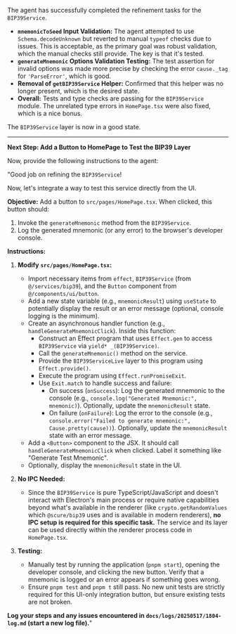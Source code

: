 The agent has successfully completed the refinement tasks for the `BIP39Service`.

*   **`mnemonicToSeed` Input Validation:** The agent attempted to use `Schema.decodeUnknown` but reverted to manual `typeof` checks due to issues. This is acceptable, as the primary goal was robust validation, which the manual checks still provide. The key is that it's tested.
*   **`generateMnemonic` Options Validation Testing:** The test assertion for invalid options was made more precise by checking the error `cause._tag` for `'ParseError'`, which is good.
*   **Removal of `getBIP39Service` Helper:** Confirmed that this helper was no longer present, which is the desired state.
*   **Overall:** Tests and type checks are passing for the `BIP39Service` module. The unrelated type errors in `HomePage.tsx` were also fixed, which is a nice bonus.

The `BIP39Service` layer is now in a good state.

---

**Next Step: Add a Button to HomePage to Test the BIP39 Layer**

Now, provide the following instructions to the agent:

"Good job on refining the `BIP39Service`!

Now, let's integrate a way to test this service directly from the UI.

**Objective:** Add a button to `src/pages/HomePage.tsx`. When clicked, this button should:
1.  Invoke the `generateMnemonic` method from the `BIP39Service`.
2.  Log the generated mnemonic (or any error) to the browser's developer console.

**Instructions:**

1.  **Modify `src/pages/HomePage.tsx`:**
    *   Import necessary items from `effect`, `BIP39Service` (from `@/services/bip39`), and the `Button` component from `@/components/ui/button`.
    *   Add a new state variable (e.g., `mnemonicResult`) using `useState` to potentially display the result or an error message (optional, console logging is the minimum).
    *   Create an asynchronous handler function (e.g., `handleGenerateMnemonicClick`). Inside this function:
        *   Construct an Effect program that uses `Effect.gen` to access `BIP39Service` via `yield* _(BIP39Service)`.
        *   Call the `generateMnemonic()` method on the service.
        *   Provide the `BIP39ServiceLive` layer to this program using `Effect.provide()`.
        *   Execute the program using `Effect.runPromiseExit`.
        *   Use `Exit.match` to handle success and failure:
            *   On success (`onSuccess`): Log the generated mnemonic to the console (e.g., `console.log("Generated Mnemonic:", mnemonic)`). Optionally, update the `mnemonicResult` state.
            *   On failure (`onFailure`): Log the error to the console (e.g., `console.error("Failed to generate mnemonic:", Cause.pretty(cause))`). Optionally, update the `mnemonicResult` state with an error message.
    *   Add a `<Button>` component to the JSX. It should call `handleGenerateMnemonicClick` when clicked. Label it something like "Generate Test Mnemonic".
    *   Optionally, display the `mnemonicResult` state in the UI.

2.  **No IPC Needed:**
    *   Since the `BIP39Service` is pure TypeScript/JavaScript and doesn't interact with Electron's main process or require native capabilities beyond what's available in the renderer (like `crypto.getRandomValues` which `@scure/bip39` uses and is available in modern renderers), **no IPC setup is required for this specific task.** The service and its layer can be used directly within the renderer process code in `HomePage.tsx`.

3.  **Testing:**
    *   Manually test by running the application (`pnpm start`), opening the developer console, and clicking the new button. Verify that a mnemonic is logged or an error appears if something goes wrong.
    *   Ensure `pnpm test` and `pnpm t` still pass. No new unit tests are strictly required for this UI-only integration button, but ensure existing tests are not broken.

**Log your steps and any issues encountered in `docs/logs/20250517/1804-log.md` (start a new log file).**"
